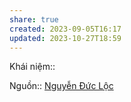 ```yaml
---
share: true
created: 2023-09-05T16:17
updated: 2023-10-27T18:59
---
```

Khái niệm:: 

Nguồn:: [Nguyễn Đức Lộc](../%CE%9E%20Ngu%E1%BB%93n/Nguy%E1%BB%85n%20%C4%90%E1%BB%A9c%20L%E1%BB%99c.md) 
